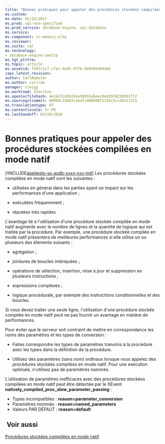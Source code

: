 ```yaml
---
title: "Bonnes pratiques pour appeler des procédures stockées compilées en mode natif | Microsoft Docs"
ms.custom: 
ms.date: 03/24/2017
ms.prod: sql-non-specified
ms.prod_service: database-engine, sql-database
ms.service: 
ms.component: in-memory-oltp
ms.reviewer: 
ms.suite: sql
ms.technology:
- database-engine-imoltp
ms.tgt_pltfrm: 
ms.topic: article
ms.assetid: f39fc1c7-cfec-4a95-97f6-6b95954694bb
caps.latest.revision: 
author: CarlRabeler
ms.author: carlrab
manager: craigg
ms.workload: Inactive
ms.openlocfilehash: 4e1b27cd91d14a58955a5eac0eb3978220501ff2
ms.sourcegitcommit: 0d904c23663cebafc48609671156c5ccd8521315
ms.translationtype: HT
ms.contentlocale: fr-FR
ms.lasthandoff: 03/19/2018
---
```

# <a name="best-practices-for-calling-natively-compiled-stored-procedures"></a>Bonnes pratiques pour appeler des procédures stockées compilées en mode natif
[!INCLUDE[appliesto-ss-asdb-xxxx-xxx-md](../../includes/appliesto-ss-asdb-xxxx-xxx-md.md)]
  Les procédures stockées compilées en mode natif sont les suivantes :  
  
-   utilisées en général dans les parties ayant un impact sur les performances d'une application ;  
  
-   exécutées fréquemment ;  
  
-   réputées très rapides.  
  
 L'avantage lié à l'utilisation d'une procédure stockée compilée en mode natif augmente avec le nombre de lignes et la quantité de logique qui est traitée par la procédure. Par exemple, une procédure stockée compilée en mode natif présentera de meilleures performances si elle utilise un ou plusieurs des éléments suivants :  
  
-   agrégation ;  
  
-   jointures de boucles imbriquées ;  
  
-   opérations de sélection, insertion, mise à jour et suppression en plusieurs instructions ;  
  
-   expressions complexes ;  
  
-   logique procédurale, par exemple des instructions conditionnelles et des boucles.  
  
 Si vous devez traiter une seule ligne, l'utilisation d'une procédure stockée compilée en mode natif peut ne pas fournir un avantage en matière de performances.  
  
 Pour éviter que le serveur soit contraint de mettre en correspondance les noms des paramètres et les types de conversion :  
  
-   Faites correspondre les types de paramètres transmis à la procédure avec les types dans la définition de la procédure.  
  
-   Utilisez des paramètres (sans nom) ordinaux lorsque vous appelez des procédures stockées compilées en mode natif. Pour une exécution optimale, n'utilisez pas de paramètres nommés.  
  
 L’utilisation de paramètres inefficaces avec des procédures stockées compilées en mode natif peut être détectée par le XEvent **natively_compiled_proc_slow_parameter_passing** :
 - Types incompatibles : **reason=parameter_conversion**
 - Paramètres nommés : **reason=named_parameters**
 - Valeurs PAR DÉFAUT : **reason=default** 
  
## <a name="see-also"></a> Voir aussi  
 [Procédures stockées compilées en mode natif](../../relational-databases/in-memory-oltp/natively-compiled-stored-procedures.md)  
